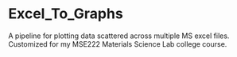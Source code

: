 # Excel_To_Graphs
A pipeline for plotting data scattered across multiple MS excel files. Customized for my MSE222 Materials Science Lab college course. 
